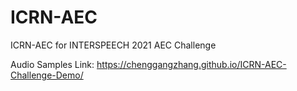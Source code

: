 # ICRN-AEC

ICRN-AEC for INTERSPEECH 2021 AEC Challenge

Audio Samples Link: https://chenggangzhang.github.io/ICRN-AEC-Challenge-Demo/
